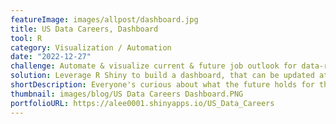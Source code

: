 ```yaml
---
featureImage: images/allpost/dashboard.jpg
title: US Data Careers, Dashboard
tool: R
category: Visualization / Automation
date: "2022-12-27"
challenge: Automate & visualize current & future job outlook for data-related careers in US.
solution: Leverage R Shiny to build a dashboard, that can be updated at any time with a push of a button.
shortDescription: Everyone's curious about what the future holds for their profession. Luckily, data professionals have the luxury to automate and build visualizations that can help us keep up-to date on current, and future outlook of our careers.
thumbnail: images/blog/US Data Careers Dashboard.PNG
portfolioURL: https://alee0001.shinyapps.io/US_Data_Careers
---
```

